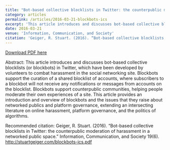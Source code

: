 ```yaml
---
title: "Bot-based collective blocklists in Twitter: the counterpublic moderation of harassment in a networked public space"
category: articles
permalink: /articles/2016-03-21-blockbots-ics
excerpt: 'This article introduces and discusses bot-based collective blocklists (or blockbots) in Twitter, which have been developed by volunteers to combat harassment in the social networking site in a more decentralized and counterpublic way than actions taken by Twitter, Inc. staff. I discuss how such forms of automation require that communities encode specific understandings of what harassment is and how to identify it, relating these cases to several longstanding issues around the governance and moderation of the public sphere.'
date: 2016-03-21
venue: 'Information, Communication, and Society'
citation: 'Geiger, R. Stuart. (2016). “Bot-based collective blocklists in Twitter: the counterpublic moderation of harassment in a networked public space.” Information, Communication, and Society 19(6). http://stuartgeiger.com/blockbots-ics.pdf'
---
```


<a href='http://stuartgeiger.com/blockbots-ics.pdf'>Download PDF here</a>

Abstract: This article introduces and discusses bot-based collective blocklists (or blockbots) in Twitter, which have been developed by volunteers to combat harassment in the social networking site. Blockbots support the curation of a shared blocklist of accounts, where subscribers to a blockbot will not receive any notifications or messages from accounts on the blocklist. Blockbots support counterpublic communities, helping people moderate their own experiences of a site. This article provides an introduction and overview of blockbots and the issues that they raise about networked publics and platform governance, extending an intersecting literature on online harassment, platform governance, and the politics of algorithms.

 Recommended citation: Geiger, R. Stuart. (2016). “Bot-based collective blocklists in Twitter: the counterpublic moderation of harassment in a networked public space.” Information, Communication, and Society 19(6). http://stuartgeiger.com/blockbots-ics.pdf
